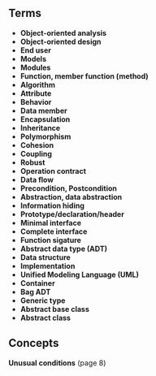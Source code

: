 ## Terms

* **Object-oriented analysis**
* **Object-oriented design**
* **End user**
* **Models**
* **Modules**
* **Function, member function (method)**
* **Algorithm**
* **Attribute**
* **Behavior**
* **Data member**
* **Encapsulation**
* **Inheritance**
* **Polymorphism**
* **Cohesion**
* **Coupling**
* **Robust**
* **Operation contract**
* **Data flow**
* **Precondition, Postcondition**
* **Abstraction, data abstraction**
* **Information hiding**
* **Prototype/declaration/header**
* **Minimal interface**
* **Complete interface**
* **Function sigature**
* **Abstract data type (ADT)**
* **Data structure**
* **Implementation**
* **Unified Modeling Language (UML)**
* **Container**
* **Bag ADT**
* **Generic type**
* **Abstract base class**
* **Abstract class**

## Concepts

**Unusual conditions** (page 8)
